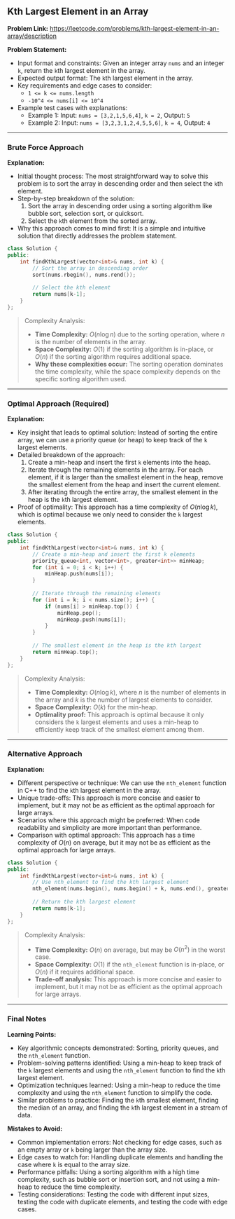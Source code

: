 ## Kth Largest Element in an Array

**Problem Link:** https://leetcode.com/problems/kth-largest-element-in-an-array/description

**Problem Statement:**
- Input format and constraints: Given an integer array `nums` and an integer `k`, return the `k`th largest element in the array.
- Expected output format: The `k`th largest element in the array.
- Key requirements and edge cases to consider: 
  - `1 <= k <= nums.length`
  - `-10^4 <= nums[i] <= 10^4`
- Example test cases with explanations: 
  - Example 1: Input: `nums = [3,2,1,5,6,4]`, `k = 2`, Output: `5`
  - Example 2: Input: `nums = [3,2,3,1,2,4,5,5,6]`, `k = 4`, Output: `4`

---

### Brute Force Approach

**Explanation:**
- Initial thought process: The most straightforward way to solve this problem is to sort the array in descending order and then select the `k`th element.
- Step-by-step breakdown of the solution: 
  1. Sort the array in descending order using a sorting algorithm like bubble sort, selection sort, or quicksort.
  2. Select the `k`th element from the sorted array.
- Why this approach comes to mind first: It is a simple and intuitive solution that directly addresses the problem statement.

```cpp
class Solution {
public:
    int findKthLargest(vector<int>& nums, int k) {
        // Sort the array in descending order
        sort(nums.rbegin(), nums.rend());
        
        // Select the kth element
        return nums[k-1];
    }
};
```

> Complexity Analysis:
> - **Time Complexity:** $O(n \log n)$ due to the sorting operation, where $n$ is the number of elements in the array.
> - **Space Complexity:** $O(1)$ if the sorting algorithm is in-place, or $O(n)$ if the sorting algorithm requires additional space.
> - **Why these complexities occur:** The sorting operation dominates the time complexity, while the space complexity depends on the specific sorting algorithm used.

---

### Optimal Approach (Required)

**Explanation:**
- Key insight that leads to optimal solution: Instead of sorting the entire array, we can use a priority queue (or heap) to keep track of the `k` largest elements.
- Detailed breakdown of the approach: 
  1. Create a min-heap and insert the first `k` elements into the heap.
  2. Iterate through the remaining elements in the array. For each element, if it is larger than the smallest element in the heap, remove the smallest element from the heap and insert the current element.
  3. After iterating through the entire array, the smallest element in the heap is the `k`th largest element.
- Proof of optimality: This approach has a time complexity of $O(n \log k)$, which is optimal because we only need to consider the `k` largest elements.

```cpp
class Solution {
public:
    int findKthLargest(vector<int>& nums, int k) {
        // Create a min-heap and insert the first k elements
        priority_queue<int, vector<int>, greater<int>> minHeap;
        for (int i = 0; i < k; i++) {
            minHeap.push(nums[i]);
        }
        
        // Iterate through the remaining elements
        for (int i = k; i < nums.size(); i++) {
            if (nums[i] > minHeap.top()) {
                minHeap.pop();
                minHeap.push(nums[i]);
            }
        }
        
        // The smallest element in the heap is the kth largest
        return minHeap.top();
    }
};
```

> Complexity Analysis:
> - **Time Complexity:** $O(n \log k)$, where $n$ is the number of elements in the array and $k$ is the number of largest elements to consider.
> - **Space Complexity:** $O(k)$ for the min-heap.
> - **Optimality proof:** This approach is optimal because it only considers the `k` largest elements and uses a min-heap to efficiently keep track of the smallest element among them.

---

### Alternative Approach

**Explanation:**
- Different perspective or technique: We can use the `nth_element` function in C++ to find the `k`th largest element in the array.
- Unique trade-offs: This approach is more concise and easier to implement, but it may not be as efficient as the optimal approach for large arrays.
- Scenarios where this approach might be preferred: When code readability and simplicity are more important than performance.
- Comparison with optimal approach: This approach has a time complexity of $O(n)$ on average, but it may not be as efficient as the optimal approach for large arrays.

```cpp
class Solution {
public:
    int findKthLargest(vector<int>& nums, int k) {
        // Use nth_element to find the kth largest element
        nth_element(nums.begin(), nums.begin() + k, nums.end(), greater<int>());
        
        // Return the kth largest element
        return nums[k-1];
    }
};
```

> Complexity Analysis:
> - **Time Complexity:** $O(n)$ on average, but may be $O(n^2)$ in the worst case.
> - **Space Complexity:** $O(1)$ if the `nth_element` function is in-place, or $O(n)$ if it requires additional space.
> - **Trade-off analysis:** This approach is more concise and easier to implement, but it may not be as efficient as the optimal approach for large arrays.

---

### Final Notes

**Learning Points:**
- Key algorithmic concepts demonstrated: Sorting, priority queues, and the `nth_element` function.
- Problem-solving patterns identified: Using a min-heap to keep track of the `k` largest elements and using the `nth_element` function to find the `k`th largest element.
- Optimization techniques learned: Using a min-heap to reduce the time complexity and using the `nth_element` function to simplify the code.
- Similar problems to practice: Finding the `k`th smallest element, finding the median of an array, and finding the `k`th largest element in a stream of data.

**Mistakes to Avoid:**
- Common implementation errors: Not checking for edge cases, such as an empty array or `k` being larger than the array size.
- Edge cases to watch for: Handling duplicate elements and handling the case where `k` is equal to the array size.
- Performance pitfalls: Using a sorting algorithm with a high time complexity, such as bubble sort or insertion sort, and not using a min-heap to reduce the time complexity.
- Testing considerations: Testing the code with different input sizes, testing the code with duplicate elements, and testing the code with edge cases.